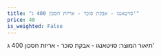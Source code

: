 ```yaml
---
title: "סויטאנגו - אבקת סוכר - אריזת חסכון 400 ג'"
price: 40
is_weighted: False
---
```


תיאור המוצר: סויטאנגו - אבקת סוכר - אריזת חסכון 400 ג'
